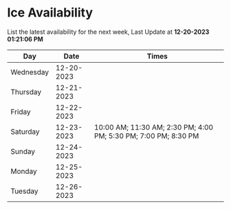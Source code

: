 # Ice Availability

List the latest availability for the next week, Last Update at **12-20-2023 01:21:06 PM**

| Day         | Date        | Times       |
| ----------- | ----------- | ----------- |
|Wednesday|12-20-2023||
|Thursday|12-21-2023||
|Friday|12-22-2023||
|Saturday|12-23-2023|10:00 AM; 11:30 AM; 2:30 PM; 4:00 PM; 5:30 PM; 7:00 PM; 8:30 PM|
|Sunday|12-24-2023||
|Monday|12-25-2023||
|Tuesday|12-26-2023||
